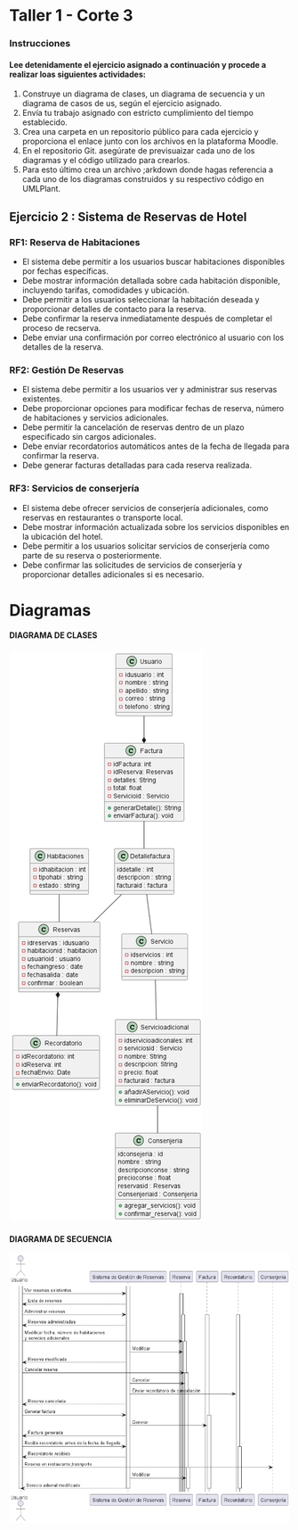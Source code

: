 # Taller 1 - Corte 3
### Instrucciones
#### Lee detenidamente el ejercicio asignado a continuación y procede a realizar loas siguientes actividades:

1. Construye un diagrama de clases, un diagrama de secuencia y un diagrama de casos de us, según el ejercicio asignado.
2. Envía tu trabajo asignado con estricto cumplimiento del tiempo establecido.
3. Crea una carpeta en un repositorio público para cada ejercicio y proporciona el enlace junto con los archivos en la plataforma Moodle.
4. En el repositorio Git. asegúrate de previsuaizar cada uno de los diagramas y el código utilizado para crearlos.
5. Para esto último crea un archivo ;arkdown donde hagas referencia a cada uno de los diagramas construidos y su respectivo código en UMLPlant.

## Ejercicio 2 : Sistema de Reservas de Hotel
### RF1: Reserva de Habitaciones
* El sistema debe permitir a los usuarios buscar habitaciones disponibles por fechas específicas.
* Debe mostrar información detallada sobre cada habitación disponible, incluyendo tarifas, comodidades y ubicación.
* Debe permitir a los usuarios seleccionar la habitación deseada y proporcionar detalles de contacto para la reserva.
* Debe confirmar la reserva inmediatamente después de completar el proceso de recserva.
* Debe enviar una confirmación por correo electrónico al usuario con los detalles de la reserva.
  
### RF2: Gestión De Reservas
* El sistema debe permitir a los usuarios ver y administrar sus reservas existentes.
* Debe proporcionar opciones para modificar fechas de reserva, número de habitaciones y servicios adicionales.
* Debe permitir la cancelación de reservas dentro de un plazo especificado sin cargos adicionales.
* Debe enviar recordatorios automáticos antes de la fecha de llegada para confirmar la reserva.
* Debe generar facturas detalladas para cada reserva realizada.

### RF3: Servicios de conserjería
* El sistema debe ofrecer servicios de conserjería adicionales, como reservas en restaurantes o transporte local.
* Debe mostrar información actualizada sobre los servicios disponibles en la ubicación del hotel.
* Debe permitir a los usuarios solicitar servicios de conserjería como parte de su reserva o posteriormente.
* Debe confirmar las solicitudes de servicios de conserjería y proporcionar detalles adicionales si es necesario.

# Diagramas

#### DIAGRAMA DE CLASES  
 ![Diagrama de clases](Diagrama_de_clases/Reserva.png)

#### DIAGRAMA DE SECUENCIA
 ![Diagrama de secuenci](Diagrama_de_secuencia/Secuencia.png)

 